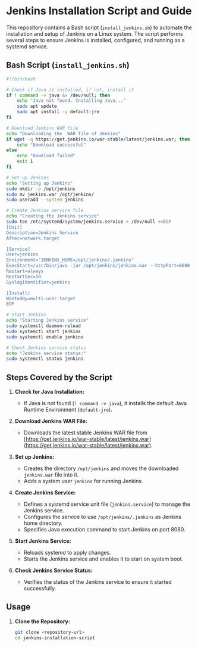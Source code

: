 # Jenkins Installation Script and Guide

This repository contains a Bash script (`install_jenkins.sh`) to automate the installation and setup of Jenkins on a Linux system. The script performs several steps to ensure Jenkins is installed, configured, and running as a systemd service.

## Bash Script (`install_jenkins.sh`)

```bash
#!/bin/bash

# Check if Java is installed, if not, install it
if ! command -v java &> /dev/null; then
    echo "Java not found. Installing Java..."
    sudo apt update
    sudo apt install -y default-jre
fi

# Download Jenkins WAR file
echo "Downloading the .WAR file of Jenkins"
if wget -q https://get.jenkins.io/war-stable/latest/jenkins.war; then
    echo "Download successful"
else
    echo "Download failed"
    exit 1
fi

# Set up Jenkins
echo "Setting up Jenkins"
sudo mkdir -p /opt/jenkins
sudo mv jenkins.war /opt/jenkins/
sudo useradd --system jenkins

# Create Jenkins service file
echo "Creating the Jenkins service"
sudo tee /etc/systemd/system/jenkins.service > /dev/null <<EOF
[Unit]
Description=Jenkins Service
After=network.target

[Service]
User=jenkins
Environment="JENKINS_HOME=/opt/jenkins/.jenkins"
ExecStart=/usr/bin/java -jar /opt/jenkins/jenkins.war --httpPort=8080
Restart=always
RestartSec=10
SyslogIdentifier=jenkins

[Install]
WantedBy=multi-user.target
EOF

# Start Jenkins
echo "Starting Jenkins service"
sudo systemctl daemon-reload
sudo systemctl start jenkins
sudo systemctl enable jenkins

# Check Jenkins service status
echo "Jenkins service status:"
sudo systemctl status jenkins
```
## Steps Covered by the Script

1. **Check for Java Installation:**
   - If Java is not found (`! command -v java`), it installs the default Java Runtime Environment (`default-jre`).

2. **Download Jenkins WAR File:**
   - Downloads the latest stable Jenkins WAR file from [https://get.jenkins.io/war-stable/latest/jenkins.war](https://get.jenkins.io/war-stable/latest/jenkins.war).

3. **Set up Jenkins:**
   - Creates the directory `/opt/jenkins` and moves the downloaded `jenkins.war` file into it.
   - Adds a system user `jenkins` for running Jenkins.

4. **Create Jenkins Service:**
   - Defines a systemd service unit file (`jenkins.service`) to manage the Jenkins service.
   - Configures the service to use `/opt/jenkins/.jenkins` as Jenkins home directory.
   - Specifies Java execution command to start Jenkins on port 8080.

5. **Start Jenkins Service:**
   - Reloads systemd to apply changes.
   - Starts the Jenkins service and enables it to start on system boot.

6. **Check Jenkins Service Status:**
   - Verifies the status of the Jenkins service to ensure it started successfully.

## Usage

1. **Clone the Repository:**
   ```bash
   git clone <repository-url>
   cd jenkins-installation-script


